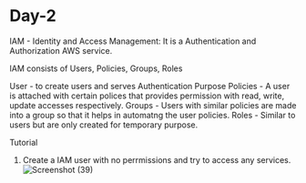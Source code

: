 # Day-2
IAM - Identity and Access Management: It is a Authentication and Authorization AWS service.

IAM consists of Users, Policies, Groups, Roles

User - to create users and serves Authentication Purpose
Policies - A user is attached with certain polices that provides permission with read, write, update accesses respectively.
Groups - Users with similar policies are made into a group so that it helps in automatng the user policies.
Roles - Similar to users but are only created for temporary purpose.

Tutorial
1) Create a IAM user with no perrmissions and try to access any services.
![Screenshot (39)](https://github.com/saisri-damacharla/DevOps-Learning/assets/162766163/2f924b16-210e-44ab-878d-9729d9ba9dcb)
